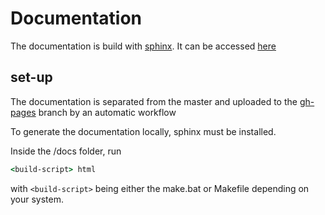 # Documentation

The documentation is build with [sphinx](https://www.sphinx-doc.org/en/master/). It can be accessed [here](https://m-tosch.github.io/regex_fun/)

## set-up

The documentation is separated from the master and uploaded to the [gh-pages](https://github.com/m-tosch/regex_fun/tree/gh-pages) branch by an automatic workflow

To generate the documentation locally, sphinx must be installed.

Inside the /docs folder, run

```cmd
<build-script> html
```

with `<build-script>` being either the make.bat or Makefile depending on your system.
